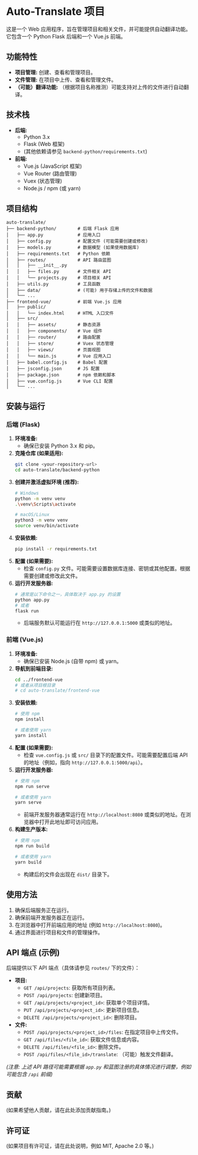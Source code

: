 # Auto-Translate 项目

这是一个 Web 应用程序，旨在管理项目和相关文件，并可能提供自动翻译功能。它包含一个 Python Flask 后端和一个 Vue.js 前端。

## 功能特性

* **项目管理:** 创建、查看和管理项目。
* **文件管理:** 在项目中上传、查看和管理文件。
* **（可能）翻译功能:** （根据项目名称推测）可能支持对上传的文件进行自动翻译。

## 技术栈

* **后端:**
    * Python 3.x
    * Flask (Web 框架)
    * (其他依赖请参见 `backend-python/requirements.txt`)
* **前端:**
    * Vue.js (JavaScript 框架)
    * Vue Router (路由管理)
    * Vuex (状态管理)
    * Node.js / npm (或 yarn)

## 项目结构
```plaintext
auto-translate/
├── backend-python/        # 后端 Flask 应用
│   ├── app.py             # 应用入口
│   ├── config.py          # 配置文件 (可能需要创建或修改)
│   ├── models.py          # 数据模型 (如果使用数据库)
│   ├── requirements.txt   # Python 依赖
│   ├── routes/            # API 路由蓝图
│   │   ├── __init__.py
│   │   ├── files.py       # 文件相关 API
│   │   └── projects.py    # 项目相关 API
│   ├── utils.py           # 工具函数
│   ├── data/              # (可能) 用于存储上传的文件和数据
│   └── ...
├── frontend-vue/          # 前端 Vue.js 应用
│   ├── public/
│   │   └── index.html     # HTML 入口文件
│   ├── src/
│   │   ├── assets/        # 静态资源
│   │   ├── components/    # Vue 组件
│   │   ├── router/        # 路由配置
│   │   ├── store/         # Vuex 状态管理
│   │   ├── views/         # 页面视图
│   │   └── main.js        # Vue 应用入口
│   ├── babel.config.js    # Babel 配置
│   ├── jsconfig.json      # JS 配置
│   ├── package.json       # npm 依赖和脚本
│   ├── vue.config.js      # Vue CLI 配置
│   └── ...
```

## 安装与运行

### 后端 (Flask)

1.  **环境准备:**
    * 确保已安装 Python 3.x 和 pip。
2.  **克隆仓库 (如果适用):**
    ```bash
    git clone <your-repository-url>
    cd auto-translate/backend-python
    ```
3.  **创建并激活虚拟环境 (推荐):**
    ```bash
    # Windows
    python -m venv venv
    .\venv\Scripts\activate

    # macOS/Linux
    python3 -m venv venv
    source venv/bin/activate
    ```
4.  **安装依赖:**
    ```bash
    pip install -r requirements.txt
    ```
5.  **配置 (如果需要):**
    * 检查 `config.py` 文件。可能需要设置数据库连接、密钥或其他配置。根据需要创建或修改此文件。
6.  **运行开发服务器:**
    ```bash
    # 通常是以下命令之一，具体取决于 app.py 的设置
    python app.py
    # 或者
    flask run
    ```
    * 后端服务默认可能运行在 `http://127.0.0.1:5000` 或类似的地址。

### 前端 (Vue.js)

1.  **环境准备:**
    * 确保已安装 Node.js (自带 npm) 或 yarn。
2.  **导航到前端目录:**
    ```bash
    cd ../frontend-vue
    # 或者从项目根目录
    # cd auto-translate/frontend-vue
    ```
3.  **安装依赖:**
    ```bash
    # 使用 npm
    npm install

    # 或者使用 yarn
    yarn install
    ```
4.  **配置 (如果需要):**
    * 检查 `vue.config.js` 或 `src/` 目录下的配置文件。可能需要配置后端 API 的地址（例如，指向 `http://127.0.0.1:5000/api`）。
5.  **运行开发服务器:**
    ```bash
    # 使用 npm
    npm run serve

    # 或者使用 yarn
    yarn serve
    ```
    * 前端开发服务器通常运行在 `http://localhost:8080` 或类似的地址。在浏览器中打开此地址即可访问应用。
6.  **构建生产版本:**
    ```bash
    # 使用 npm
    npm run build

    # 或者使用 yarn
    yarn build
    ```
    * 构建后的文件会出现在 `dist/` 目录下。

## 使用方法

1.  确保后端服务正在运行。
2.  确保前端开发服务器正在运行。
3.  在浏览器中打开前端应用的地址 (例如 `http://localhost:8080`)。
4.  通过界面进行项目和文件的管理操作。

## API 端点 (示例)

后端提供以下 API 端点（具体请参见 `routes/` 下的文件）：

* **项目:**
    * `GET /api/projects`: 获取所有项目列表。
    * `POST /api/projects`: 创建新项目。
    * `GET /api/projects/<project_id>`: 获取单个项目详情。
    * `PUT /api/projects/<project_id>`: 更新项目信息。
    * `DELETE /api/projects/<project_id>`: 删除项目。
* **文件:**
    * `POST /api/projects/<project_id>/files`: 在指定项目中上传文件。
    * `GET /api/files/<file_id>`: 获取文件信息或内容。
    * `DELETE /api/files/<file_id>`: 删除文件。
    * `POST /api/files/<file_id>/translate`: （可能）触发文件翻译。

*(注意: 上述 API 路径可能需要根据 `app.py` 和蓝图注册的具体情况进行调整，例如可能包含 `/api` 前缀)*

## 贡献

(如果希望他人贡献，请在此处添加贡献指南。)

## 许可证

(如果项目有许可证，请在此处说明，例如 MIT, Apache 2.0 等。)
